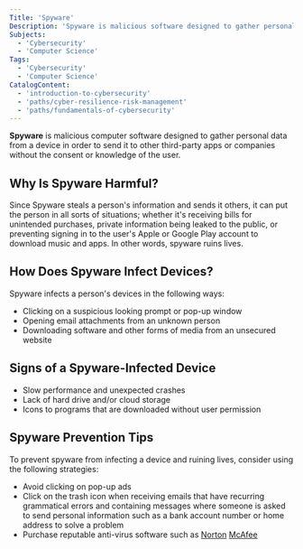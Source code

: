```yaml
---
Title: 'Spyware'
Description: 'Spyware is malicious software designed to gather personal data from a device in order to send it to other third-party apps or companies without consent from the user.'
Subjects:
  - 'Cybersecurity'
  - 'Computer Science'
Tags:
  - 'Cybersecurity'
  - 'Computer Science'
CatalogContent:
  - 'introduction-to-cybersecurity'
  - 'paths/cyber-resilience-risk-management'
  - 'paths/fundamentals-of-cybersecurity'
---
```


**Spyware** is malicious computer software designed to gather personal data from a device in order to send it to other third-party apps or companies without the consent or knowledge of the user.

## Why Is Spyware Harmful?

Since Spyware steals a person's information and sends it others, it can put the person in all sorts of situations; whether it's receiving bills for unintended purchases, private information being leaked to the public, or preventing signing in to the user's Apple or Google Play account to download music and apps. In other words, spyware ruins lives.

## How Does Spyware Infect Devices?

Spyware infects a person's devices in the following ways:

- Clicking on a suspicious looking prompt or pop-up window
- Opening email attachments from an unknown person
- Downloading software and other forms of media from an unsecured website

## Signs of a Spyware-Infected Device

- Slow performance and unexpected crashes
- Lack of hard drive and/or cloud storage
- Icons to programs that are downloaded without user permission

## Spyware Prevention Tips

To prevent spyware from infecting a device and ruining lives, consider using the following strategies:

- Avoid clicking on pop-up ads
- Click on the trash icon when receiving emails that have recurring grammatical errors and containing messages where someone is asked to send personal information such as a bank account number or home address to solve a problem
- Purchase reputable anti-virus software such as [Norton](https://us.norton.com/) [McAfee](https://www.mcafee.com/)
